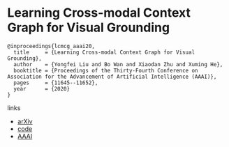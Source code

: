 # Learning Cross-modal Context Graph for Visual Grounding

```
@inproceedings{lcmcg_aaai20,
  title     = {Learning Cross-modal Context Graph for Visual Grounding},
  author    = {Yongfei Liu and Bo Wan and Xiaodan Zhu and Xuming He},
  booktitle = {Proceedings of the Thirty-Fourth Conference on Association for the Advancement of Artificial Intelligence (AAAI)},
  pages	    = {11645--11652},
  year      = {2020}
}
```

links
- [arXiv](https://arxiv.org/abs/1911.09042)
- [code](https://github.com/youngfly11/LCMCG-PyTorch)
- [AAAI](https://aaai.org/ojs/index.php/AAAI/article/view/6833)